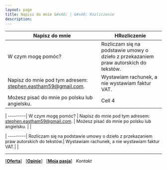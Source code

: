 ```yaml
---
layout: page
title: Napisz do mnie &#xA0; | &#xA0; Rozliczenie
description: 
---
```



Napisz do mnie | HRozliczenie
---------|---------
W czym mogę pomóc?   | Rozliczam się na podstawie umowy o dzieło z przekazaniem praw autorskich do tekstów.
Napisz do mnie pod tym adresem: <stephen.eastham59@gmail.com>.    | Wystawiam rachunek, a nie wystawiam faktur VAT.
Możesz pisać do mnie po polsku lub angielsku.    | Cell 4





|
---------|
W czym mogę pomóc? |
Napisz do mnie pod tym adresem: <stephen.eastham59@gmail.com>. |
Możesz pisać do mnie po polsku lub angielsku. |
| 

|
---------|
Rozliczam się na podstawie umowy o dzieło z przekazaniem praw autorskich do tekstów.|
Wystawiam rachunek, a nie wystawiam faktur VAT.|
|

---

[[__Oferta__](https://smoothenglish.com)] &#xA0;  [[__Opinie__](../pages/opinie.html)] &#xA0;  [[__Moja pasja__](../pages/pasja.html)]  &#xA0;  _Kontakt_